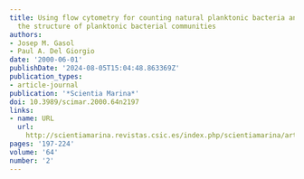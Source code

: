 ```yaml
---
title: Using flow cytometry for counting natural planktonic bacteria and understanding
  the structure of planktonic bacterial communities
authors:
- Josep M. Gasol
- Paul A. Del Giorgio
date: '2000-06-01'
publishDate: '2024-08-05T15:04:48.863369Z'
publication_types:
- article-journal
publication: '*Scientia Marina*'
doi: 10.3989/scimar.2000.64n2197
links:
- name: URL
  url: 
    http://scientiamarina.revistas.csic.es/index.php/scientiamarina/article/view/755/772
pages: '197-224'
volume: '64'
number: '2'
---
```

